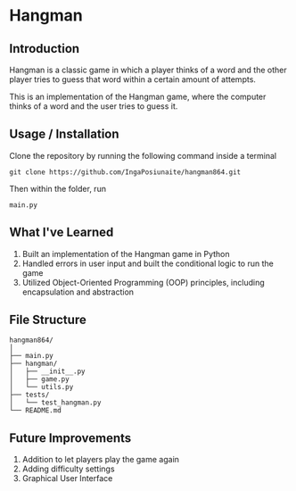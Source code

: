 # Hangman


## Introduction

Hangman is a classic game in which a player thinks of a word and the other player tries to guess that word within a certain amount of attempts.

This is an implementation of the Hangman game, where the computer thinks of a word and the user tries to guess it. 

## Usage / Installation 

Clone the repository by running the following command inside a terminal

```
git clone https://github.com/IngaPosiunaite/hangman864.git 
```

Then within the folder, run 

```
main.py
```

## What I've Learned

1. Built an implementation of the Hangman game in Python
2. Handled errors in user input and built the conditional logic to run the game
3. Utilized Object-Oriented Programming (OOP) principles, including encapsulation and abstraction

## File Structure 

```
hangman864/
│
├── main.py
├── hangman/
│   ├── __init__.py
│   ├── game.py
│   └── utils.py
├── tests/
│   └── test_hangman.py
└── README.md
```

## Future Improvements 

1. Addition to let players play the game again 
2. Adding difficulty settings 
3. Graphical User Interface
